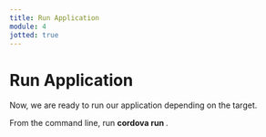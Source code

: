 ```yaml
---
title: Run Application
module: 4
jotted: true
---
```


# Run Application

Now, we are ready to run our application depending on the target.  

From the command line, run **cordova run <platform name>**.
